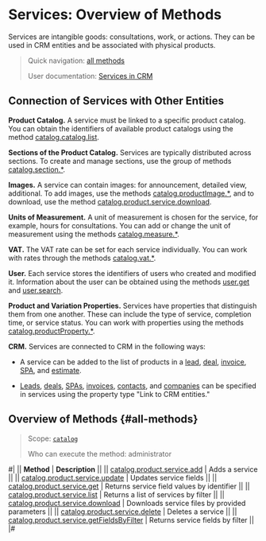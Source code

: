 # Services: Overview of Methods

Services are intangible goods: consultations, work, or actions. They can be used in CRM entities and be associated with physical products.

> Quick navigation: [all methods](#all-methods) 
> 
> User documentation: [Services in CRM](https://helpdesk.bitrix24.com/open/16680094/)

## Connection of Services with Other Entities

**Product Catalog.** A service must be linked to a specific product catalog. You can obtain the identifiers of available product catalogs using the method [catalog.catalog.list](../../catalog/catalog-catalog-list.md).

**Sections of the Product Catalog.** Services are typically distributed across sections. To create and manage sections, use the group of methods [catalog.section.*](../../section/index.md).

**Images.** A service can contain images: for announcement, detailed view, additional. To add images, use the methods [catalog.productImage.*](../../product-image/index.md), and to download, use the method [catalog.product.service.download](./catalog-product-service-download.md).

**Units of Measurement.** A unit of measurement is chosen for the service, for example, hours for consultations. You can add or change the unit of measurement using the methods [catalog.measure.*](../../measure/index.md).

**VAT.** The VAT rate can be set for each service individually. You can work with rates through the methods [catalog.vat.*](../../vat/index.md).

**User.** Each service stores the identifiers of users who created and modified it. Information about the user can be obtained using the methods [user.get](../../../user/user-get.md) and [user.search](../../../user/user-search.md).

**Product and Variation Properties.** Services have properties that distinguish them from one another. These can include the type of service, completion time, or service status. You can work with properties using the methods [catalog.productProperty.*](../../product-property/index.md).

**CRM.** Services are connected to CRM in the following ways:

- A service can be added to the list of products in a [lead](../../../crm/leads/index.md), [deal](../../../crm/deals/index.md), [invoice](../../../crm/universal/invoice.md), [SPA](../../../crm/universal/index.md), and [estimate](../../../crm/quote/index.md).

- [Leads](../../../crm/leads/index.md), [deals](../../../crm/deals/index.md), [SPAs](../../../crm/universal/index.md), [invoices](../../../crm/universal/invoice.md), [contacts](../../../crm/contacts/index.md), and [companies](../../../crm/companies/index.md) can be specified in services using the property type "Link to CRM entities."

## Overview of Methods {#all-methods}

> Scope: [`catalog`](../../../scopes/permissions.md)
>
> Who can execute the method: administrator

#|
|| **Method** | **Description** ||
|| [catalog.product.service.add](./catalog-product-service-add.md) | Adds a service ||
|| [catalog.product.service.update](./catalog-product-service-update.md) | Updates service fields ||
|| [catalog.product.service.get](./catalog-product-service-get.md) | Returns service field values by identifier ||
|| [catalog.product.service.list](./catalog-product-service-list.md) | Returns a list of services by filter ||
|| [catalog.product.service.download](./catalog-product-service-download.md) | Downloads service files by provided parameters ||
|| [catalog.product.service.delete](./catalog-product-service-delete.md) | Deletes a service ||
|| [catalog.product.service.getFieldsByFilter](./catalog-product-service-get-fields-by-filter.md) | Returns service fields by filter ||
|#